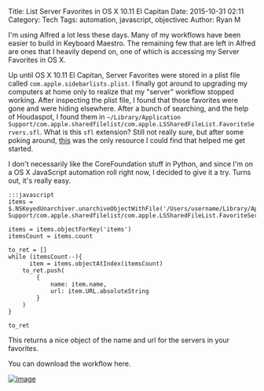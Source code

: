 Title: List Server Favorites in OS X 10.11 El Capitan
Date: 2015-10-31 02:11
Category: Tech
Tags: automation, javascript, objectivec
Author: Ryan M

I'm using Alfred a lot less these days. Many of my workflows have been easier to build in Keyboard Maestro. The remaining few that are left in Alfred are ones that I heavily depend on, one of which is accessing my Server Favorites in OS X. 

Up until OS X 10.11 El Capitan, Server Favorites were stored in a plist file called `com.apple.sidebarlists.plist`. I finally got around to upgrading my computers at home only to realize that my "server" workflow stopped working. After inspecting the plist file, I found that those favorites were gone and were hiding elsewhere. After a bunch of searching, and the help of Houdaspot, I found them in `~/Library/Application Support/com.apple.sharedfilelist/com.apple.LSSharedFileList.FavoriteServers.sfl`. What is this `sfl` extension? Still not really sure, but after some poking around, [this](https://gist.github.com/pudquick/4776b4b2075bf9b7e512) was the only resource I could find that helped me get started. 

I don't necessarily like the CoreFoundation stuff in Python, and since I'm on a OS X JavaScript automation roll right now, I decided to give it a try. Turns out, it's really easy.

	:::javascript
    items = $.NSKeyedUnarchiver.unarchiveObjectWithFile('/Users/username/Library/Application Support/com.apple.sharedfilelist/com.apple.LSSharedFileList.FavoriteServers.sfl')

    items = items.objectForKey('items')
    itemsCount = items.count

    to_ret = []
    while (itemsCount--){
    	  item = items.objectAtIndex(itemsCount)
        to_ret.push(
        	{
        		name: item.name, 
        		url: item.URL.absoluteString
        	}
        )
    }

    to_ret

This returns a nice object of the name and url for the servers in your favorites.

You can download the workflow here.

[![image]( {static}/images/alfred_extension.jpg )][download_url]    



[download_url]: {static}/downloads/VNC_Favorites.alfredworkflow
